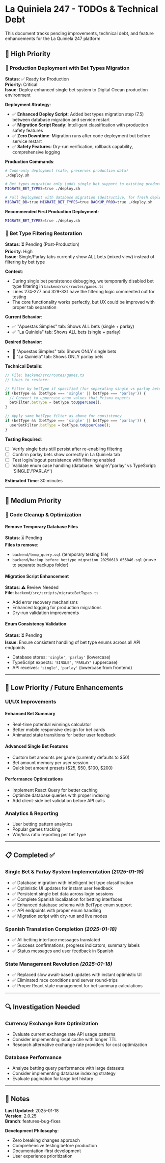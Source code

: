 # La Quiniela 247 - TODOs & Technical Debt

This document tracks pending improvements, technical debt, and feature enhancements for the La Quiniela 247 platform.

## 🚨 High Priority

### 🚀 **Production Deployment with Bet Types Migration**
**Status**: ✅ Ready for Production  
**Priority**: Critical  
**Issue**: Deploy enhanced single bet system to Digital Ocean production environment

**Deployment Strategy**:
- ✅ **Enhanced Deploy Script**: Added bet types migration step (7.5) between database migration and service restart
- ✅ **Migration Script Ready**: Intelligent classification with production safety features
- ✅ **Zero Downtime**: Migration runs after code deployment but before service restart
- ✅ **Safety Features**: Dry-run verification, rollback capability, comprehensive logging

**Production Commands**:
```bash
# Code-only deployment (safe, preserves production data)
./deploy.sh

# Bet types migration only (adds single bet support to existing production data)  
MIGRATE_BET_TYPES=true ./deploy.sh

# Full deployment with database migration (destructive, for fresh deployments)
MIGRATE_DB=true MIGRATE_BET_TYPES=true BACKUP_PROD=true ./deploy.sh
```

**Recommended First Production Deployment**:
```bash
MIGRATE_BET_TYPES=true ./deploy.sh
```

### 🎯 **Bet Type Filtering Restoration** 
**Status**: ⏳ Pending (Post-Production)  
**Priority**: High  
**Issue**: Single/Parlay tabs currently show ALL bets (mixed view) instead of filtering by bet type

**Context**: 
- During single bet persistence debugging, we temporarily disabled bet type filtering in `backend/src/routes/games.ts`
- Lines 274-277 and 329-331 have the filtering logic commented out for testing
- The core functionality works perfectly, but UX could be improved with proper tab separation

**Current Behavior**:
- ✅ "Apuestas Simples" tab: Shows ALL bets (single + parlay)  
- ✅ "La Quiniela" tab: Shows ALL bets (single + parlay)

**Desired Behavior**:
- 🎯 "Apuestas Simples" tab: Shows ONLY single bets
- 🎯 "La Quiniela" tab: Shows ONLY parlay bets

**Technical Details**:
```typescript
// File: backend/src/routes/games.ts
// Lines to restore:

// Filter by betType if specified (for separating single vs parlay bets)
if (betType && (betType === 'single' || betType === 'parlay')) {
  // Convert to uppercase enum values that Prisma expects
  betFilter.betType = betType.toUpperCase();
}

// Apply same betType filter as above for consistency
if (betType && (betType === 'single' || betType === 'parlay')) {
  userBetFilter.betType = betType.toUpperCase();
}
```

**Testing Required**:
- [ ] Verify single bets still persist after re-enabling filtering
- [ ] Confirm parlay bets show correctly in La Quiniela tab
- [ ] Test login/logout persistence with filtering enabled
- [ ] Validate enum case handling (database: 'single'/'parlay' vs TypeScript: 'SINGLE'/'PARLAY')

**Estimated Time**: 30 minutes

---

## 🔧 Medium Priority

### 🧹 **Code Cleanup & Optimization**

#### **Remove Temporary Database Files**
**Status**: ⏳ Pending  
**Files to remove**:
- `backend/temp_query.sql` (temporary testing file)
- `backend/backup_before_bettype_migration_20250618_055846.sql` (move to separate backups folder)

#### **Migration Script Enhancement**
**Status**: ⚠️ Review Needed  
**File**: `backend/src/scripts/migrateBetTypes.ts`
- Add error recovery mechanisms
- Enhanced logging for production migrations
- Dry-run validation improvements

#### **Enum Consistency Validation**
**Status**: ⏳ Pending  
**Issue**: Ensure consistent handling of bet type enums across all API endpoints
- Database stores: `'single'`, `'parlay'` (lowercase)
- TypeScript expects: `'SINGLE'`, `'PARLAY'` (uppercase) 
- API receives: `'single'`, `'parlay'` (lowercase from frontend)

---

## 🎨 Low Priority / Future Enhancements

### **UI/UX Improvements**

#### **Enhanced Bet Summary**
- Real-time potential winnings calculator
- Better mobile responsive design for bet cards
- Animated state transitions for better user feedback

#### **Advanced Single Bet Features**
- Custom bet amounts per game (currently defaults to $50)
- Bet amount memory per user session
- Quick bet amount presets ($25, $50, $100, $200)

#### **Performance Optimizations**
- Implement React Query for better caching
- Optimize database queries with proper indexing
- Add client-side bet validation before API calls

### **Analytics & Reporting**
- User betting pattern analytics
- Popular games tracking
- Win/loss ratio reporting per bet type

---

## 📋 Completed ✅

### **Single Bet & Parlay System Implementation** *(2025-01-18)*
- ✅ Database migration with intelligent bet type classification
- ✅ Optimistic UI updates for instant user feedback  
- ✅ Persistent single bet data across login sessions
- ✅ Complete Spanish localization for betting interfaces
- ✅ Enhanced database schema with BetType enum support
- ✅ API endpoints with proper enum handling
- ✅ Migration script with dry-run and live modes

### **Spanish Translation Completion** *(2025-01-18)*
- ✅ All betting interface messages translated
- ✅ Success confirmations, progress indicators, summary labels
- ✅ Status messages and user feedback in Spanish

### **State Management Revolution** *(2025-01-18)*
- ✅ Replaced slow await-based updates with instant optimistic UI
- ✅ Eliminated race conditions and server round-trips
- ✅ Proper React state management for bet summary calculations

---

## 🔍 Investigation Needed

### **Currency Exchange Rate Optimization**
- Evaluate current exchange rate API usage patterns
- Consider implementing local cache with longer TTL
- Research alternative exchange rate providers for cost optimization

### **Database Performance**
- Analyze betting query performance with large datasets
- Consider implementing database indexing strategy
- Evaluate pagination for large bet history

---

## 📝 Notes

**Last Updated**: 2025-01-18  
**Version**: 2.0.25  
**Branch**: features-bug-fixes  

**Development Philosophy**: 
- Zero breaking changes approach
- Comprehensive testing before production
- Documentation-first development
- User experience prioritization 